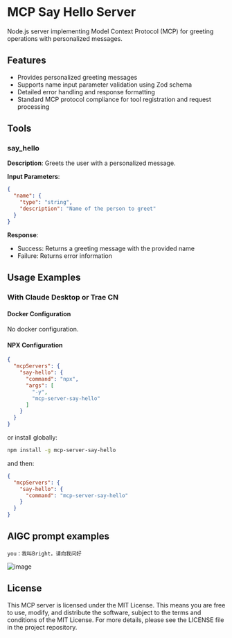# MCP Say Hello Server

Node.js server implementing Model Context Protocol (MCP) for greeting operations with personalized messages.

## Features

- Provides personalized greeting messages
- Supports name input parameter validation using Zod schema
- Detailed error handling and response formatting
- Standard MCP protocol compliance for tool registration and request processing

## Tools

### say_hello

**Description**: Greets the user with a personalized message.

**Input Parameters**:

```json
{
  "name": {
    "type": "string",
    "description": "Name of the person to greet"
  }
}
```

**Response**:
- Success: Returns a greeting message with the provided name
- Failure: Returns error information

## Usage Examples

### With Claude Desktop or Trae CN

#### Docker Configuration

No docker configuration.

#### NPX Configuration

```json
{
  "mcpServers": {
    "say-hello": {
      "command": "npx",
      "args": [
        "-y",
        "mcp-server-say-hello"
      ]
    }
  }
}
```

or install globally:

```bash
npm install -g mcp-server-say-hello
```

and then:

```json
{
  "mcpServers": {
    "say-hello": {
      "command": "mcp-server-say-hello"
    }
  }
}
```

## AIGC prompt examples

```
you：我叫Bright，请向我问好
```

![image](https://github.com/user-attachments/assets/eaa16fb4-7dbe-40d7-a1e2-4523ac42e821)

## License

This MCP server is licensed under the MIT License. This means you are free to use, modify, and distribute the software, subject to the terms and conditions of the MIT License. For more details, please see the LICENSE file in the project repository.
